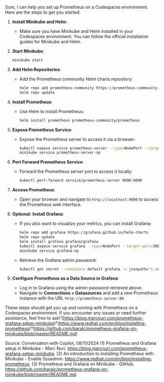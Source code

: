 Sure, I can help you set up Prometheus on a Codespaces environment. Here are the steps to get you started:

1. **Install Minikube and Helm**:
    - Make sure you have Minikube and Helm installed in your Codespaces environment. You can follow the official installation guides for Minikube and Helm.

2. **Start Minikube**:
    ```sh
    minikube start
    ```

3. **Add Helm Repositories**:
    - Add the Prometheus community Helm charts repository:
      ```sh
      helm repo add prometheus-community https://prometheus-community.github.io/helm-charts
      helm repo update
      ```

4. **Install Prometheus**:
    - Use Helm to install Prometheus:
      ```sh
      helm install prometheus prometheus-community/prometheus
      ```

5. **Expose Prometheus Service**:
    - Expose the Prometheus server to access it via a browser:
      ```sh
      kubectl expose service prometheus-server --type=NodePort --target-port=9090 --name=prometheus-server-np
      minikube service prometheus-server-np
      ```

6. **Port Forward Prometheus Service**:
    - Forward the Prometheus server port to access it locally:
      ```sh
      kubectl port-forward service/prometheus-server 9090:9090
      ```

7. **Access Prometheus**:
    - Open your browser and navigate to `http://localhost:9090` to access the Prometheus web interface.

8. **Optional: Install Grafana**:
    - If you also want to visualize your metrics, you can install Grafana:
      ```sh
      helm repo add grafana https://grafana.github.io/helm-charts
      helm repo update
      helm install grafana grafana/grafana
      kubectl expose service grafana --type=NodePort --target-port=3000 --name=grafana-np
      minikube service grafana-np
      ```
    - Retrieve the Grafana admin password:
      ```sh
      kubectl get secret --namespace default grafana -o jsonpath="{.data.admin-password}" | base64 --decode ; echo
      ```

9. **Configure Prometheus as a Data Source in Grafana**:
    - Log in to Grafana using the admin password retrieved above.
    - Navigate to **Connections > Datasources** and add a new Prometheus instance with the URL `http://prometheus-server:80`.

These steps should get you up and running with Prometheus on a Codespaces environment. If you encounter any issues or need further assistance, feel free to ask!¹(https://blog.marcnuri.com/prometheus-grafana-setup-minikube)²(https://www.redhat.com/en/blog/installing-prometheus)³(https://github.com/baralc/prometheus-grafana-on-minikube/blob/master/README.md)

Source: Conversation with Copilot, 08/11/2024
(1) Prometheus and Grafana setup in Minikube - Marc Nuri. https://blog.marcnuri.com/prometheus-grafana-setup-minikube.
(2) An introduction to installing Prometheus with Minikube - Enable Sysadmin. https://www.redhat.com/en/blog/installing-prometheus.
(3) Prometheus and Grafana on Minikube - GitHub. https://github.com/baralc/prometheus-grafana-on-minikube/blob/master/README.md.
